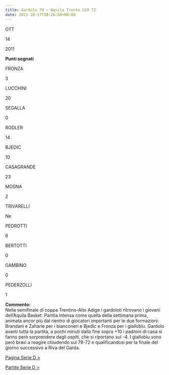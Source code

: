 ```yaml
---
title: Gardolo 79 – Aquila Trento U19 72
date: 2011-10-17T18:26:58+00:00
---
```

OTT

14

2011

**Punti segnati**

FRONZA

3

LUCCHINI

20

SEGALLA

0

RODLER

14

BJEDIC

10

CASAGRANDE

23

MOSNA

2

TRIVARELLI

Ne

PEDROTTI

6

BERTOTTI

0

GAMBINO

0

PEDERZOLLI

1

**Commento:**  
Nella semifinale di coppa Trentino-Alto Adige i gardoloti ritrovano i giovani dell’Aquila Basket. Partita intensa come quella della settimana prima, animata ancor più dal rientro di giocatori importanti per le due formazioni: Brandani e Zaharie per i bianconeri e Bjedic e Fronza per i gialloblu. Gardolo avanti tutta la partita, a pochi minuti dalla fine sopra +10 i padroni di casa si fanno però sorprendere dagli ospiti, che si riportano sul -4. I gialloblu sono però bravi a reagire chiudendo sul 79-72 e qualificandosi per la finale del giorno successivo a Riva del Garda.

[Pagina Serie D >](http://www.basketgardolo.it/serie-d)

[Partite Serie D >](http://www.basketgardolo.it/?tag=serie-d&cat=11)